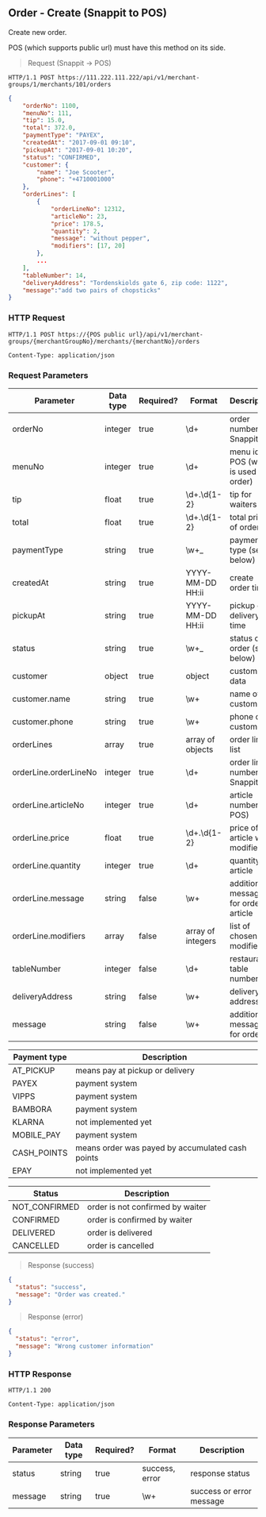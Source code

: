 ## Order - Create (Snappit to POS)

Create new order.

<aside class="notice">
POS (which supports public url) must have this method on its side.
</aside>

> Request (Snappit -> POS)

```
HTTP/1.1 POST https://111.222.111.222/api/v1/merchant-groups/1/merchants/101/orders
```

```json
{
    "orderNo": 1100,
    "menuNo": 111,
    "tip": 15.0,
    "total": 372.0,
    "paymentType": "PAYEX",
    "createdAt": "2017-09-01 09:10",
    "pickupAt": "2017-09-01 10:20",
    "status": "CONFIRMED",
    "customer": {
        "name": "Joe Scooter",
        "phone": "+4710001000"
    },
    "orderLines": [
        {
            "orderLineNo": 12312,
            "articleNo": 23,
            "price": 178.5,
            "quantity": 2,
            "message": "without pepper",
            "modifiers": [17, 20]
        },
        ...
    ],
    "tableNumber": 14,
    "deliveryAddress": "Tordenskiolds gate 6, zip code: 1122",
    "message":"add two pairs of chopsticks"
}
```

### HTTP Request

`HTTP/1.1 POST https://{POS public url}/api/v1/merchant-groups/{merchantGroupNo}/merchants/{merchantNo}/orders`

`Content-Type: application/json`

### Request Parameters

Parameter | Data type | Required? | Format | Description
--------- | --------- | --------- | ------ | -----------
orderNo | integer | true | \d+ | order number (in Snappit)
menuNo | integer | true | \d+ | menu id in POS (which is used for order)
tip | float | true | \d+\.\d{1-2} | tip for waiters
total | float | true | \d+\.\d{1-2} | total price of order
paymentType | string | true | \w+_ | payment type (see below)
createdAt | string | true | YYYY-MM-DD HH:ii | create order time
pickupAt | string | true | YYYY-MM-DD HH:ii | pickup or delivery time
status | string | true | \w+_ | status of order (see below)
customer | object | true | object | customer data
customer.name | string | true | \w+ | name of customer
customer.phone | string | true | \w+ | phone of customer
orderLines | array | true | array of objects | order line list
orderLine.orderLineNo | integer | true | \d+ | order line number (in Snappit) 
orderLine.articleNo | integer | true | \d+ | article number (in POS)
orderLine.price | float | true | \d+\.\d{1-2} | price of article with modifiers
orderLine.quantity | integer | true | \d+ | quantity of article
orderLine.message | string | false | \w+ | additional message for ordered article
orderLine.modifiers | array | false | array of integers | list of chosen modifier ids
tableNumber | integer | false | \d+ | restaurant table number
deliveryAddress | string | false | \w+ | delivery address
message | string | false | \w+ | additional message for order

Payment type | Description
------------ | ----------- 
AT_PICKUP | means pay at pickup or delivery
PAYEX | payment system
VIPPS | payment system
BAMBORA | payment system
KLARNA | not implemented yet
MOBILE_PAY | payment system
CASH_POINTS | means order was payed by accumulated cash points
EPAY | not implemented yet

Status | Description
------------ | ----------- 
NOT_CONFIRMED | order is not confirmed by waiter
CONFIRMED | order is confirmed by waiter
DELIVERED | order is delivered
CANCELLED | order is cancelled

> Response (success)

```json
{
  "status": "success",
  "message": "Order was created."
}
```

> Response (error)

```json
{
  "status": "error",
  "message": "Wrong customer information"
}
```

### HTTP Response

`HTTP/1.1 200`

`Content-Type: application/json`

### Response Parameters

Parameter | Data type | Required? | Format | Description
--------- | --------- | --------- | ------ | -----------
status | string | true | success, error | response status
message | string | true | \w+ | success or error message

